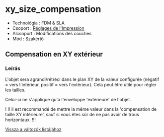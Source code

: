 # xy\_size\_compensation

* Technológia : FDM & SLA
* Csoport : [Réglages de l'Impression](../print_settings/print_settings.md)
* Alcsoport : Modifications des couches
* Mód : Szakértő

## Compensation en XY extérieur

### Leírás

L'objet sera agrandi/rétréci dans le plan XY de la valeur configurée \(négatif = vers l'intérieur, positif = vers l'extérieur\). Cela peut être utile pour régler les tailles.

Celui-ci ne s'applique qu'à l'enveloppe 'extérieure' de l'objet.

! !! il est recommandé de mettre la même valeur dans la 'compensation de taille XY intérieure', sauf si vous êtes sûr de ne pas avoir de trous horizontaux. !!!

[Vissza a változók listájához](variable_list.md)

